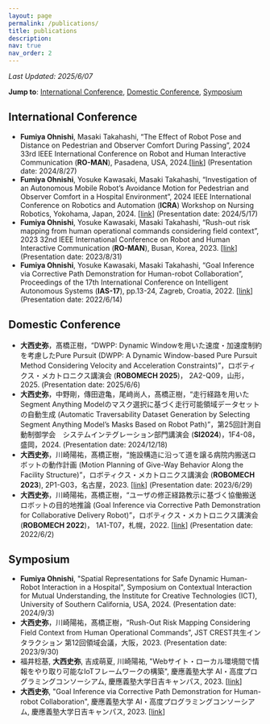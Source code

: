 ```yaml
---
layout: page
permalink: /publications/
title: publications
description:
nav: true
nav_order: 2
---
```

<!-- _pages/publications.md -->

*Last Updated: 2025/6/07*

**Jump to**: [International Conference](#international-conference), [Domestic Conference](#domestic-conference), [Symposium](#symposium)

## **International Conference**

- __Fumiya Ohnishi__, Masaki Takahashi, “The Effect of Robot Pose and Distance on Pedestrian and Observer Comfort During Passing”, 2024 33rd IEEE International Conference on Robot and Human Interactive Communication (**RO-MAN**), Pasadena, USA, 2024.[[link](https://ieeexplore.ieee.org/document/10731295)] (Presentation date: 2024/8/27)
- __Fumiya Ohnishi__, Yosuke Kawasaki, Masaki Takahashi, “Investigation of an Autonomous Mobile Robot’s Avoidance Motion for Pedestrian and Observer Comfort in a Hospital Environment”, 2024 IEEE International Conference on Robotics and Automation (**ICRA**) Workshop on Nursing Robotics, Yokohama, Japan, 2024. [[link](https://zkks.w3.kanazawa-u.ac.jp/ICRA2024/postersession/#:~:text=Investigation%20of%20an%20Autonomous%20Mobile%20Robot%E2%80%99s%20Avoidance%20Motion%20for%20Pedestrian%20and%20Observer%20Comfort%20in%20a%20Hospital%20Environment)] (Presentation date: 2024/5/17)
- __Fumiya Ohnishi__, Yosuke Kawasaki, Masaki Takahashi, “Rush-out risk mapping from human operational commands considering field context”, 2023 32nd IEEE International Conference on Robot and Human Interactive Communication (**RO-MAN**), Busan, Korea, 2023. [[link](https://ieeexplore.ieee.org/document/10309633/)]  (Presentation date: 2023/8/31)
- __Fumiya Ohnishi__, Yosuke Kawasaki, Masaki Takahashi, “Goal Inference via Corrective Path Demonstration for Human-robot Collaboration”, Proceedings of the 17th International Conference on Intelligent Autonomous Systems (**IAS-17**), pp.13-24, Zagreb, Croatia, 2022. [[link](https://link.springer.com/chapter/10.1007/978-3-031-22216-0_2)] (Presentation date: 2022/6/14)

## **Domestic Conference**
- __大西史弥__，髙橋正樹，“DWPP: Dynamic Windowを用いた速度・加速度制約を考慮したPure Pursuit (DWPP: A Dynamic Window-based Pure Pursuit Method Considering Velocity and Acceleration Constraints)”，ロボティクス・メカトロニクス講演会 (**ROBOMECH 2025**)， 2A2-Q09，山形，2025.  (Presentation date: 2025/6/6)
- __大西史弥__，中野剛，傳田遊亀，尾﨑尚人，髙橋正樹，“走行経路を用いたSegment Anything Modelのマスク選択に基づく走行可能領域データセットの自動生成 (Automatic Traversability Dataset Generation by Selecting Segment Anything Model’s Masks Based on Robot Path)”，第25回計測自動制御学会　システムインテグレーション部門講演会 (**SI2024**)，1F4-08，盛岡，2024. (Presentation date: 2024/12/18)
- __大西史弥__，川崎陽祐，髙橋正樹，“施設構造に沿って道を譲る病院内搬送ロボットの動作計画 (Motion Planning of Give-Way Behavior Along the Facility Structure)”，ロボティクス・メカトロニクス講演会 (**ROBOMECH 2023**), 2P1-G03，名古屋，2023. [[link](https://www.jstage.jst.go.jp/article/jsmermd/2023/0/2023_2P1-G03/_article/-char/ja/)] (Presentation date: 2023/6/29)
- __大西史弥__，川崎陽祐，髙橋正樹，“ユーザの修正経路教示に基づく協働搬送ロボットの目的地推論 (Goal Inference via Corrective Path Demonstration for Collaborative Delivery Robot)”，ロボティクス・メカトロニクス講演会 (**ROBOMECH 2022**)， 1A1-T07，札幌，2022. [[link](https://www.jstage.jst.go.jp/article/jsmermd/2022/0/2022_1A1-T07/_article/-char/ja/)] (Presentation date: 2022/6/2)


## **Symposium**
- __Fumiya Ohnishi__, "Spatial Representations for Safe Dynamic Human-Robot Interaction in a Hospital", Symposium on Contextual Interaction for Mutual Understanding, the Institute for Creative Technologies (ICT), University of Southern California, USA, 2024. (Presentation date: 2024/9/3)
- __大西史弥__，川崎陽祐，髙橋正樹，“Rush-Out Risk Mapping Considering Field Context from Human Operational Commands”, JST CREST共生インタラクション 第12回領域会議，大阪，2023. (Presentation date: 2023/9/30)
- 福井稔基, __大西史弥__, 吉成萌夏, 川崎陽祐, "Webサイト・ローカル環境間で情報をやり取り可能なIoTフレームワークの構築", 慶應義塾大学 AI・高度プログラミングコンソーシアム, 慶應義塾大学日吉キャンパス, 2023. [[link](https://koara.lib.keio.ac.jp/xoonips/modules/xoonips/detail.php?koara_id=KO11003001-20230304-0036)]
- __大西史弥__, "Goal Inference via Corrective Path Demonstration for Human-robot Collaboration", 慶應義塾大学 AI・高度プログラミングコンソーシアム, 慶應義塾大学日吉キャンパス, 2023. [[link](https://koara.lib.keio.ac.jp/xoonips/modules/xoonips/detail.php?koara_id=KO11003001-20230304-0058)]
